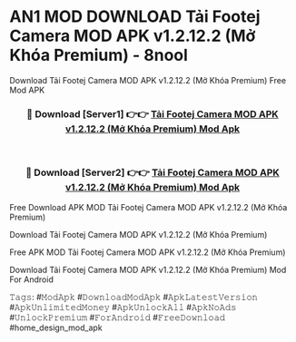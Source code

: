 # AN1 MOD DOWNLOAD Tải Footej Camera MOD APK v1.2.12.2 (Mở Khóa Premium) - 8nool
Download Tải Footej Camera MOD APK v1.2.12.2 (Mở Khóa Premium) Free Mod APK

<div align="center">
<h3>🔴 Download [Server1] 👉👉 <a href="https://apk-comot.site?title=Tải_Footej_Camera_MOD_APK_v1.2.12.2_(Mở_Khóa_Premium)">Tải Footej Camera MOD APK v1.2.12.2 (Mở Khóa Premium) Mod Apk</a></h3><br>

<h3>🔴 Download [Server2] 👉👉 <a href="https://apk-comot.site?title=Tải_Footej_Camera_MOD_APK_v1.2.12.2_(Mở_Khóa_Premium)">Tải Footej Camera MOD APK v1.2.12.2 (Mở Khóa Premium) Mod Apk</a></h3>
</div>


Free Download APK MOD Tải Footej Camera MOD APK v1.2.12.2 (Mở Khóa Premium)

Download Tải Footej Camera MOD APK v1.2.12.2 (Mở Khóa Premium) 

Free APK MOD Tải Footej Camera MOD APK v1.2.12.2 (Mở Khóa Premium) 

Download Tải Footej Camera MOD APK v1.2.12.2 (Mở Khóa Premium) Mod For Android

𝚃𝚊𝚐𝚜: #𝙼𝚘𝚍𝙰𝚙𝚔 #𝙳𝚘𝚠𝚗𝚕𝚘𝚊𝚍𝙼𝚘𝚍𝙰𝚙𝚔 #𝙰𝚙𝚔𝙻𝚊𝚝𝚎𝚜𝚝𝚅𝚎𝚛𝚜𝚒𝚘𝚗 #𝙰𝚙𝚔𝚄𝚗𝚕𝚒𝚖𝚒𝚝𝚎𝚍𝙼𝚘𝚗𝚎𝚢 #𝙰𝚙𝚔𝚄𝚗𝚕𝚘𝚌𝚔𝙰𝚕𝚕 #𝙰𝚙𝚔𝙽𝚘𝙰𝚍𝚜 #𝚄𝚗𝚕𝚘𝚌𝚔𝙿𝚛𝚎𝚖𝚒𝚞𝚖 #𝙵𝚘𝚛𝙰𝚗𝚍𝚛𝚘𝚒𝚍 #𝙵𝚛𝚎𝚎𝙳𝚘𝚠𝚗𝚕𝚘𝚊𝚍 #home_design_mod_apk